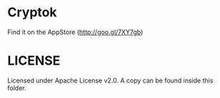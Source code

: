 Cryptok
==========

Find it on the AppStore (http://goo.gl/7XY7gb)

LICENSE
==========

Licensed under Apache License v2.0. A copy can be found inside this folder.